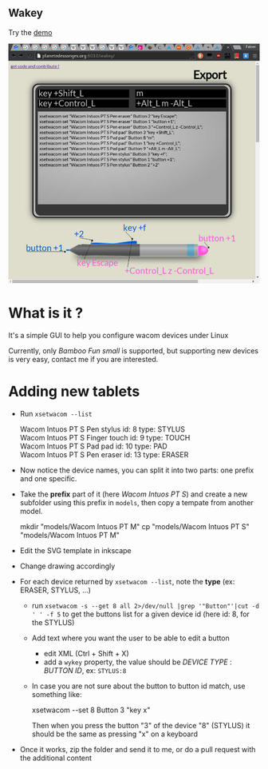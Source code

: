 Wakey
-----

Try the [demo](http://planetedessonges.org:8010/wakey/)

![screenshot](https://github.com/fdev31/wakey/raw/master/site/screenshot.jpg)

What is it ?
============

It's a simple GUI to help you configure wacom devices under Linux

Currently, only *Bamboo Fun small* is supported, but supporting new devices is very easy, contact me if you are interested.

Adding new tablets
==================

- Run `xsetwacom --list`

    Wacom Intuos PT S Pen stylus        id: 8   type: STYLUS    
    Wacom Intuos PT S Finger touch      id: 9   type: TOUCH     
    Wacom Intuos PT S Pad pad           id: 10  type: PAD       
    Wacom Intuos PT S Pen eraser        id: 13  type: ERASER    

- Now notice the device names, you can split it into two parts: one prefix and one specific.

- Take the **prefix** part of it (here *Wacom Intuos PT S*) and create a new subfolder using this prefix in `models`, then copy a tempate from another model.

    mkdir "models/Wacom Intuos PT M"
    cp  "models/Wacom Intuos PT S" "models/Wacom Intuos PT M"

- Edit the SVG template in inkscape
- Change drawing accordingly

- For each device returned by `xsetwacom --list`, note the **type** (ex: ERASER, STYLUS, ...)
    - run `xsetwacom -s --get 8 all 2>/dev/null |grep '"Button"'|cut -d ' ' -f 5` to get the buttons list for a given device id (here id: 8, for the STYLUS)
    - Add text where you want the user to be able to edit a button
        - edit XML (Ctrl + Shift + X)
        - add a `wykey` property, the value should be *DEVICE TYPE* : *BUTTON ID*, ex: `STYLUS:8`
    - In case you are not sure about the button to button id match, use something like:

        xsetwacom --set 8 Button 3 "key x"

      Then when you press the button "3" of the device "8" (STYLUS) it should be the same as pressing "x" on a keyboard

- Once it works, zip the folder and send it to me, or do a pull request with the additional content
